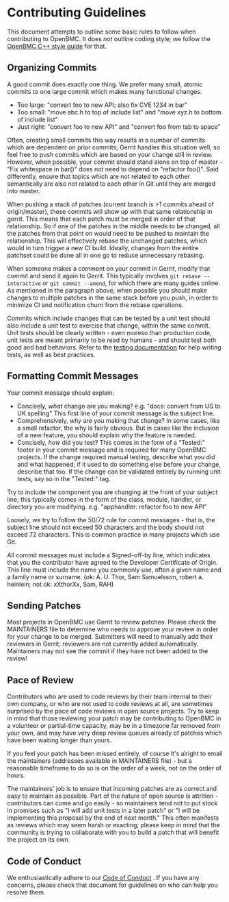 # Contributing Guidelines

This document attempts to outline some basic rules to follow when contributing
to OpenBMC. It does *not* outline coding style; we follow the
[OpenBMC C++ style guide](https://github.com/openbmc/docs/blob/master/cpp-style-and-conventions)
for that.

## Organizing Commits

A good commit does exactly one thing. We prefer many small, atomic commits to
one large commit which makes many functional changes.
 - Too large: "convert foo to new API; also fix CVE 1234 in bar"
 - Too small: "move abc.h to top of include list" and "move xyz.h to bottom of
   include list"
 - Just right: "convert foo to new API" and "convert foo from tab to space"

Often, creating small commits this way results in a number of commits which are
dependent on prior commits; Gerrit handles this situation well, so feel free to
push commits which are based on your change still in review. However, when
possible, your commit should stand alone on top of master - "Fix whitespace in
bar()" does not need to depend on "refactor foo()". Said differently, ensure
that topics which are not related to each other semantically are also not
related to each other in Git until they are merged into master.

When pushing a stack of patches (current branch is >1 commits ahead of
origin/master), these commits will show up with that same relationship in
gerrit. This means that each patch must be merged in order of that relationship.
So if one of the patches in the middle needs to be changed, all the patches from
that point on would need to be pushed to maintain the relationship. This will
effectively rebase the unchanged patches, which would in turn trigger a new CI
build. Ideally, changes from the entire patchset could be done all in one go to
reduce unnecessary rebasing.

When someone makes a comment on your commit in Gerrit, modify that commit and
send it again to Gerrit. This typically involves `git rebase --interactive` or
`git commit --amend`, for which there are many guides online. As mentioned in
the paragraph above, when possible you should make changes to multiple patches
in the same stack before you push, in order to minimize CI and notification
churn from the rebase operations.

Commits which include changes that can be tested by a unit test should also
include a unit test to exercise that change, within the same commit. Unit tests
should be clearly written - even moreso than production code, unit tests are
meant primarily to be read by humans - and should test both good and bad
behaviors. Refer to the
[testing documentation](https://github.com/openbmc/docs/blob/master/testing/local-ci-build.md)
for help writing tests, as well as best practices.

## Formatting Commit Messages

Your commit message should explain:

 - Concisely, *what* change are you making? e.g. "docs: convert from US to UK
   spelling" This first line of your commit message is the subject line.
 - Comprehensively, *why* are you making that change? In some cases, like a
   small refactor, the why is fairly obvious. But in cases like the inclusion of
   a new feature, you should explain why the feature is needed.
 - Concisely, *how* did you test? This comes in the form of a "Tested:" footer
   in your commit message and is required for many OpenBMC projects. If the
   change required manual testing, describe what you did and what happened; if
   it used to do something else before your change, describe that too.  If the
   change can be validated entirely by running unit tests, say so in the
   "Tested:" tag.

Try to include the component you are changing at the front of your subject line;
this typically comes in the form of the class, module, handler, or directory you
are modifying. e.g. "apphandler: refactor foo to new API"

Loosely, we try to follow the 50/72 rule for commit messages - that is, the
subject line should not exceed 50 characters and the body should not exceed 72
characters. This is common practice in many projects which use Git.

All commit messages must include a Signed-off-by line, which indicates that you
the contributor have agreed to the Developer Certificate of Origin. This line
must include the name you commonly use, often a given name and a family name or
surname. (ok: A. U. Thor, Sam Samuelsson, robert a. heinlein; not ok:
xXthorXx, Sam, RAH)

## Sending Patches

Most projects in OpenBMC use Gerrit to review patches. Please check the
MAINTAINERS file to determine who needs to approve your review in order for your
change to be merged. Submitters will need to manually add their reviewers in
Gerrit; reviewers are not currently added automatically. Maintainers may not see
the commit if they have not been added to the review!

## Pace of Review

Contributors who are used to code reviews by their team internal to their own
company, or who are not used to code reviews at all, are sometimes surprised by
the pace of code reviews in open source projects. Try to keep in mind that those
reviewing your patch may be contributing to OpenBMC in a volunteer or
partial-time capacity, may be in a timezone far removed from your own, and may
have very deep review queues already of patches which have been waiting longer
than yours.

If you feel your patch has been missed entirely, of course it's
alright to email the maintainers (addresses available in MAINTAINERS file) - but
a reasonable timeframe to do so is on the order of a week, not on the order of
hours.

The maintainers' job is to ensure that incoming patches are as correct and easy
to maintain as possible. Part of the nature of open source is attrition -
contributors can come and go easily - so maintainers tend not to put stock in
promises such as "I will add unit tests in a later patch" or "I will be
implementing this proposal by the end of next month." This often manifests as
reviews which may seem harsh or exacting; please keep in mind that the community
is trying to collaborate with you to build a patch that will benefit the project
on its own.

## Code of Conduct

We enthusiastically adhere to our
[Code of Conduct](https://github.com/openbmc/docs/blob/master/code-of-conduct.md)
. If you have any concerns, please check that document for guidelines on who can
help you resolve them.
